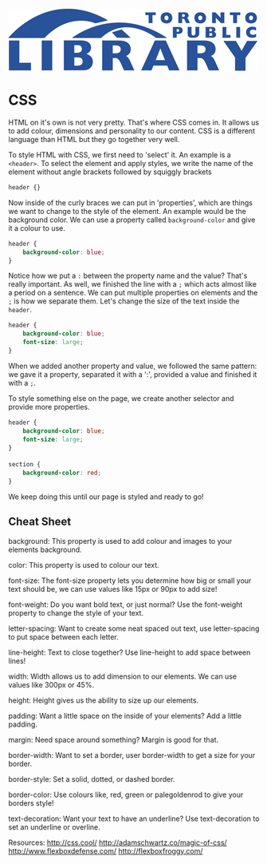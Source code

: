 ![](images/torontopubliclibrarylogo.png)

# CSS
HTML on it's own is not very pretty. That's where CSS comes in. It allows us to add colour, dimensions and personality to our content. CSS is a different language than HTML but they go together very well.

To style HTML with CSS, we first need to 'select' it. An example is a `<header>`. To select the element and apply styles, we write the name of the element without angle brackets followed by squiggly brackets

```css
header {}
```

Now inside of the curly braces we can put in 'properties', which are things we want to change to the style of the element. An example would be the background color. We can use a property called `background-color` and give it a colour to use.

```css
header {
	background-color: blue;
}
```

Notice how we put a `:` between the property name and the value? That's really important. As well, we finished the line with a `;` which acts almost like a period on a sentence. We can put multiple properties on elements and the `;` is how we separate them. Let's change the size of the text inside the `header`.

```css
header {
	background-color: blue;
	font-size: large;
}
```

When we added another property and value, we followed the same pattern: we gave it a property, separated it with a ':', provided a value and finished it with a `;`.

To style something else on the page, we create another selector and provide more properties.

```css
header {
	background-color: blue;
	font-size: large;
}

section {
	background-color: red;
}
```

We keep doing this until our page is styled and ready to go!

## Cheat Sheet

background: This property is used to add colour and images to your elements background.

color: This property is used to colour our text.

font-size: The font-size property lets you determine how big or small your text should be, we can use values like 15px or 90px to add size!

font-weight: Do you want bold text, or just normal? Use the font-weight property to change the style of your text.

letter-spacing: Want to create some neat spaced out text, use letter-spacing to put space between each letter.

line-height: Text to close together? Use line-height to add space between lines!

width: Width allows us to add dimension to our elements. We can use values like 300px or 45%.

height: Height gives us the ability to size up our elements. 

padding: Want a little space on the inside of your elements? Add a little padding. 

margin: Need space around something? Margin is good for that.

border-width: Want to set a border, user border-width to get a size for your border.

border-style: Set a solid, dotted, or dashed border.

border-color: Use colours like, red, green or palegoldenrod to give your borders style!

text-decoration: Want your text to have an underline? Use text-decoration to set an underline or overline.

Resources: 
http://css.cool/
http://adamschwartz.co/magic-of-css/
http://www.flexboxdefense.com/
http://flexboxfroggy.com/
